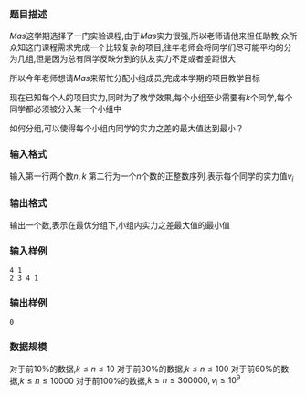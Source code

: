 ### 题目描述
$Mas$这学期选择了一门实验课程,由于$Mas$实力很强,所以老师请他来担任助教,众所众知这门课程需求完成一个比较复杂的项目,往年老师会将同学们尽可能平均的分为几组,但是因为总有同学反映分到的队友实力不足或者差距很大

所以今年老师想请$Mas$来帮忙分配小组成员,完成本学期的项目教学目标

现在已知每个人的项目实力,同时为了教学效果,每个小组至少需要有$k$个同学,每个同学都必须被分入某一个小组中

如何分组,可以使得每个小组内同学的实力之差的最大值达到最小？

### 输入格式
输入第一行两个数$n,k$
第二行为一个$n$个数的正整数序列,表示每个同学的实力值$v_i$


### 输出格式
输出一个数,表示在最优分组下,小组内实力之差最大值的最小值
### 输入样例
```
4 1
2 3 4 1
```
### 输出样例
```
0
```
### 数据规模
对于前$10\%$的数据,$k \leq n \leq  10$
对于前$30\%$的数据,$k\leq n\leq 100$
对于前$60\%$的数据,$k \leq n \leq 10000$
对于前$100\%$的数据,$k \leq n \leq 300000,v_i \leq 10^9$